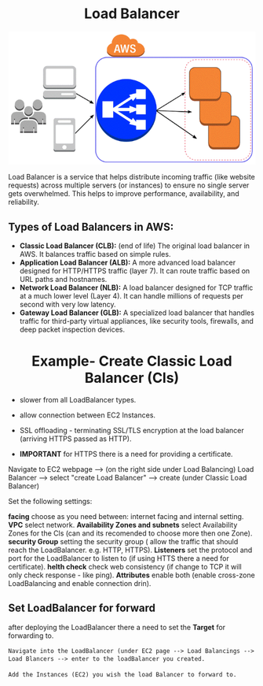 <div align="center">

# **Load Balancer**
![LoadBalancer](../pic/LoadBalancer.gif)

</div>

Load Balancer is a service that helps distribute incoming traffic (like website requests) across multiple servers (or instances) to ensure no single server gets overwhelmed. This helps to improve performance, availability, and reliability.

## Types of Load Balancers in AWS:

  * __Classic Load Balancer (CLB):__ (end of life) The original load balancer in AWS. It balances traffic based on simple rules.
  * __Application Load Balancer (ALB):__ A more advanced load balancer designed for HTTP/HTTPS traffic (layer 7). It can route traffic based on URL paths and hostnames.
  * __Network Load Balancer (NLB):__ A load balancer designed for TCP traffic at a much lower level (Layer 4). It can handle millions of requests per second with very low latency.
  * __Gateway Load Balancer (GLB):__ A specialized load balancer that handles traffic for third-party virtual appliances, like security tools, firewalls, and deep packet inspection devices.

<div align="center">

# **Example- Create Classic Load Balancer (Cls)**

</div>

  * slower from all LoadBalancer types.
  * allow connection between EC2 Instances.
  * SSL offloading - terminating SSL/TLS encryption at the load balancer (arriving HTTPS passed as HTTP).

  * __IMPORTANT__ for HTTPS there is a need for providing a certificate.

Navigate to EC2 webpage --> (on the right side under Load Balancing) Load Balancer --> select "create Load Balancer" --> create (under Classic Load Balancer)

Set the following settings:

   __facing__ choose as you need between: internet facing and internal setting.
   __VPC__ select network.
   __Availability Zones and subnets__ select Availability Zones for the Cls (can and its recomended to choose more then one Zone).
   __security Group__ setting the security group ( allow the traffic that should reach the LoadBalancer. e.g. HTTP, HTTPS).
   __Listeners__ set the protocol and port for the LoadBalancer to listen to (if using HTTS there a need for certificate).
   __helth check__ check web consistency (if change to TCP it will only check response - like ping).
   __Attributes__ enable both (enable cross-zone LoadBalancing and enable connection drin).

## Set LoadBalancer for forward

after deploying the LoadBalancer there a need to set the __Target__ for forwarding to.

    Navigate into the LoadBalancer (under EC2 page --> Load Balancings --> Load Blancers --> enter to the loadBalancer you created.

    Add the Instances (EC2) you wish the load Balancer to forward to.
    
